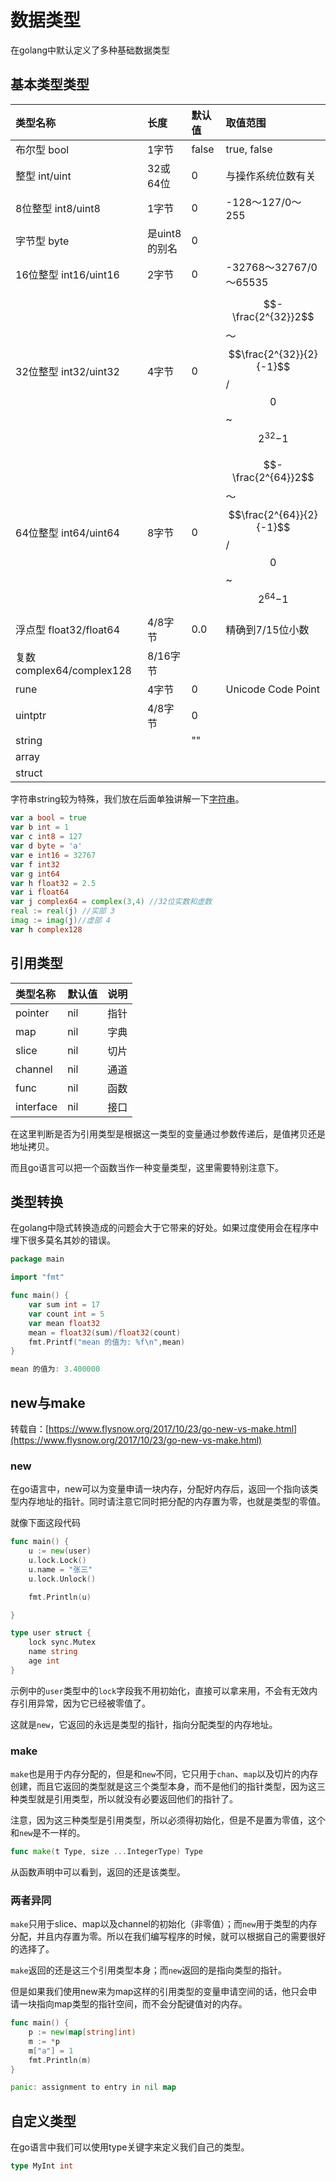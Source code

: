 # 数据类型

在golang中默认定义了多种基础数据类型

## 基本类型类型

| 类型名称 | 长度 | 默认值 | 取值范围 |
| :--- | :--- | :--- | :--- |
| 布尔型 bool | 1字节 | false | true, false |
| 整型 int/uint | 32或64位 | 0 | 与操作系统位数有关 |
| 8位整型 int8/uint8 | 1字节 | 0 | -128～127/0～255 |
| 字节型 byte | 是uint8的别名 | 0 |  |
| 16位整型 int16/uint16 | 2字节 | 0 | -32768～32767/0～65535 |
| 32位整型 int32/uint32 | 4字节 | 0 | $$-\frac{2^{32}}2$$～$$\frac{2^{32}}{2}{-1}$$/$$0$$~$${2^{32}}{-1}$$ |
| 64位整型 int64/uint64 | 8字节 | 0 | $$-\frac{2^{64}}2$$～$$\frac{2^{64}}{2}{-1}$$/$$0$$~$${2^{64}}{-1}$$ |
| 浮点型 float32/float64 | 4/8字节 | 0.0 | 精确到7/15位小数 |
| 复数 complex64/complex128 | 8/16字节 |  |  |
| rune | 4字节 | 0 | Unicode Code Point |
| uintptr | 4/8字节 | 0 |  |
| string |  | "" |  |
| array |  |  |  |
| struct |  |  |  |

字符串string较为特殊，我们放在后面单独讲解一下[字符串](zi-fu-chuan/)。

```go
var a bool = true
var b int = 1
var c int8 = 127
var d byte = 'a'
var e int16 = 32767
var f int32
var g int64
var h float32 = 2.5
var i float64
var j complex64 = complex(3,4) //32位实数和虚数
real := real(j) //实部 3
imag := imag(j)//虚部 4
var h complex128
```

## 引用类型

| 类型名称 | 默认值 | 说明 |
| :--- | :--- | :--- |
| pointer | nil | 指针 |
| map | nil | 字典 |
| slice | nil | 切片 |
| channel | nil | 通道 |
| func | nil | 函数 |
| interface | nil | 接口 |

在这里判断是否为引用类型是根据这一类型的变量通过参数传递后，是值拷贝还是地址拷贝。

而且go语言可以把一个函数当作一种变量类型，这里需要特别注意下。

## 类型转换

在golang中隐式转换造成的问题会大于它带来的好处。如果过度使用会在程序中埋下很多莫名其妙的错误。

```go
package main

import "fmt"

func main() { 
    var sum int = 17 
    var count int = 5 
    var mean float32
    mean = float32(sum)/float32(count) 
    fmt.Printf("mean 的值为: %f\n",mean) 
}
```

```go
mean 的值为: 3.400000
```

## new与make

转载自：[https://www.flysnow.org/2017/10/23/go-new-vs-make.html](https://www.flysnow.org/2017/10/23/go-new-vs-make.html)

### new

在go语言中，new可以为变量申请一块内存，分配好内存后，返回一个指向该类型内存地址的指针。同时请注意它同时把分配的内存置为零，也就是类型的零值。

就像下面这段代码

```go
func main() {
	u := new(user)
	u.lock.Lock()
	u.name = "张三"
	u.lock.Unlock()

	fmt.Println(u)

}

type user struct {
	lock sync.Mutex
	name string
	age int
}
```

示例中的`user`类型中的`lock`字段我不用初始化，直接可以拿来用，不会有无效内存引用异常，因为它已经被零值了。

这就是`new`，它返回的永远是类型的指针，指向分配类型的内存地址。

### make

`make`也是用于内存分配的，但是和`new`不同，它只用于`chan`、`map`以及切片的内存创建，而且它返回的类型就是这三个类型本身，而不是他们的指针类型，因为这三种类型就是引用类型，所以就没有必要返回他们的指针了。

注意，因为这三种类型是引用类型，所以必须得初始化，但是不是置为零值，这个和`new`是不一样的。

```go
func make(t Type, size ...IntegerType) Type
```

从函数声明中可以看到，返回的还是该类型。

### 两者异同

`make`只用于slice、map以及channel的初始化（非零值）；而`new`用于类型的内存分配，并且内存置为零。所以在我们编写程序的时候，就可以根据自己的需要很好的选择了。

`make`返回的还是这三个引用类型本身；而`new`返回的是指向类型的指针。

但是如果我们使用new来为map这样的引用类型的变量申请空间的话，他只会申请一块指向map类型的指针空间，而不会分配键值对的内存。

```go
func main() {
	p := new(map[string]int)
	m := *p
	m["a"] = 1
	fmt.Println(m)
}
```

```go
panic: assignment to entry in nil map
```

## 自定义类型

在go语言中我们可以使用type关键字来定义我们自己的类型。

```go
type MyInt int
```

